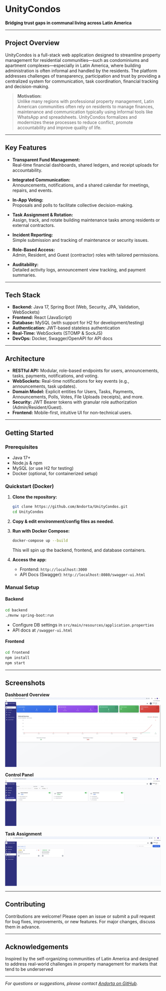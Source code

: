 # UnityCondos

**Bridging trust gaps in communal living across Latin America**

---

## Project Overview

UnityCondos is a full-stack web application designed to streamline property management for residential communities—such as condominiums and apartment complexes—especially in Latin America, where building administration is often informal and handled by the residents. The platform addresses challenges of transparency, participation and trust by providing a centralized system for communication, task coordination, financial tracking and decision-making.

> **Motivation:**  
> Unlike many regions with professional property management, Latin American communities often rely on residents to manage finances, maintenance and communication typically using informal tools like WhatsApp and spreadsheets. UnityCondos formalizes and modernizes these processes to reduce conflict, promote accountability and improve quality of life.

---

## Key Features

- **Transparent Fund Management:**  
  Real-time financial dashboards, shared ledgers, and receipt uploads for accountability.

- **Integrated Communication:**  
  Announcements, notifications, and a shared calendar for meetings, repairs, and events.

- **In-App Voting:**  
  Proposals and polls to facilitate collective decision-making.

- **Task Assignment & Rotation:**  
  Assign, track, and rotate building maintenance tasks among residents or external contractors.

- **Incident Reporting:**  
  Simple submission and tracking of maintenance or security issues.

- **Role-Based Access:**  
  Admin, Resident, and Guest (contractor) roles with tailored permissions.

- **Auditability:**  
  Detailed activity logs, announcement view tracking, and payment summaries.

---

## Tech Stack

- **Backend:** Java 17, Spring Boot (Web, Security, JPA, Validation, WebSockets)
- **Frontend:** React (JavaScript)
- **Database:** MySQL (with support for H2 for development/testing)
- **Authentication:** JWT-based stateless authentication
- **Real-Time:** WebSockets (STOMP & SockJS)
- **DevOps:** Docker, Swagger/OpenAPI for API docs

---

## Architecture

- **RESTful API:** Modular, role-based endpoints for users, announcements, tasks, payments, notifications, and voting.
- **WebSockets:** Real-time notifications for key events (e.g., announcements, task updates).
- **Domain Model:** Explicit entities for Users, Tasks, Payments, Announcements, Polls, Votes, File Uploads (receipts), and more.
- **Security:** JWT Bearer tokens with granular role authorization (Admin/Resident/Guest).
- **Frontend:** Mobile-first, intuitive UI for non-technical users.

---

## Getting Started

### Prerequisites

- Java 17+
- Node.js & npm
- MySQL (or use H2 for testing)
- Docker (optional, for containerized setup)

### Quickstart (Docker)

1. **Clone the repository:**
   ```bash
   git clone https://github.com/Andorta/UnityCondos.git
   cd UnityCondos
   ```
2. **Copy & edit environment/config files as needed.**
3. **Run with Docker Compose:**
   ```bash
   docker-compose up --build
   ```
   This will spin up the backend, frontend, and database containers.

4. **Access the app:**  
   - Frontend: `http://localhost:3000`  
   - API Docs (Swagger): `http://localhost:8080/swagger-ui.html`

### Manual Setup

#### Backend

```bash
cd backend
./mvnw spring-boot:run
```
- Configure DB settings in `src/main/resources/application.properties`
- API docs at `/swagger-ui.html`

#### Frontend

```bash
cd frontend
npm install
npm start
```

---

## Screenshots

**Dashboard Overview**  
![Dashboard](assets/Dashboard.png)

**Control Panel**  
![Control panel](assets/ControlPanel.png)

**Task Assignment**  
![Tasks](assets/tasks.png)

---

## Contributing

Contributions are welcome! Please open an issue or submit a pull request for bug fixes, improvements, or new features. For major changes, discuss them in advance.


---

## Acknowledgements

Inspired by the self-organizing communities of Latin America and designed to address real-world challenges in property management for markets that tend to be underserved

---

*For questions or suggestions, please contact [Andorta on GitHub](https://github.com/Andorta).*
